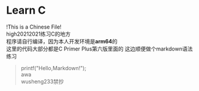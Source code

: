 # Learn C
!This is a Chinese File!  
high20212021练习C的地方  
程序请自行编译，因为本人开发环境是**arm64**的  
这里的代码大部分都是C Primer Plus第六版里面的
这边顺便做个markdown语法练习  
> printf("Hello,Markdown!");  
> awa  
> wusheng233禁抄  

